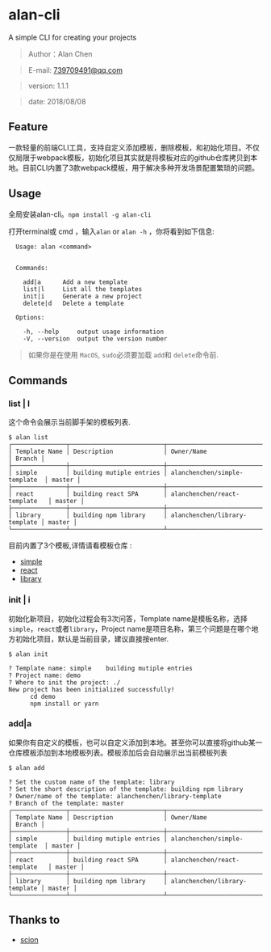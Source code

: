 
# alan-cli
A simple CLI for creating your projects
> Author：Alan Chen

> E-mail: 739709491@qq.com

> version: 1.1.1

> date: 2018/08/08

<!-- ## 特别声明
>  本cli是完全fork自大神jrainlau，只是做了非常简单的署名修改，源地址为：https://github.com/jrainlau/scion 。  如有侵权，请联系我删除。 -->
## Feature
一款轻量的前端CLI工具，支持自定义添加模板，删除模板，和初始化项目。不仅仅局限于webpack模板，初始化项目其实就是将模板对应的github仓库拷贝到本地。目前CLI内置了3款webpack模板，用于解决多种开发场景配置繁琐的问题。

## Usage
全局安装alan-cli。`npm install -g alan-cli`

打开terminal或 cmd ，输入`alan` or `alan -h` ，你将看到如下信息:
```
  Usage: alan <command>


  Commands:

    add|a      Add a new template
    list|l     List all the templates
    init|i     Generate a new project
    delete|d   Delete a template

  Options:

    -h, --help     output usage information
    -V, --version  output the version number
```

> 如果你是在使用 `MacOS`, `sudo`必须要加载 `add`和 `delete`命令前.

## Commands
### list | l
这个命令会展示当前脚手架的模板列表.
```
$ alan list
┌───────────────┬──────────────────────────┬───────────────────────────────┬────────┐
│ Template Name │ Description              │ Owner/Name                    │ Branch │
├───────────────┼──────────────────────────┼───────────────────────────────┼────────┤
│ simple        │ building mutiple entries │ alanchenchen/simple-template  │ master │
├───────────────┼──────────────────────────┼───────────────────────────────┼────────┤
│ react         │ building react SPA       │ alanchenchen/react-template   │ master │
├───────────────┼──────────────────────────┼───────────────────────────────┼────────┤
│ library       │ building npm library     │ alanchenchen/library-template │ master │
└───────────────┴──────────────────────────┴───────────────────────────────┴────────┘
```
目前内置了3个模板,详情请看模板仓库 :
  * [simple](https://github.com/alanchenchen/simple-template)
  * [react](https://github.com/alanchenchen/react-template)
  * [library](https://github.com/alanchenchen/library-template)

### init | i
初始化新项目，初始化过程会有3次问答，Template name是模板名称，选择`simple`，`react`或者`library`，Project name是项目名称，第三个问题是在哪个地方初始化项目，默认是当前目录，建议直接按enter.
```
$ alan init

? Template name: simple    building mutiple entries
? Project name: demo
? Where to init the project: ./
New project has been initialized successfully!
      cd demo
      npm install or yarn
```

### add|a
如果你有自定义的模板，也可以自定义添加到本地。甚至你可以直接将github某一仓库模板添加到本地模板列表。模板添加后会自动展示出当前模板列表
```
$ alan add

? Set the custom name of the template: library
? Set the short description of the template: building npm library
? Owner/name of the template: alanchenchen/library-template
? Branch of the template: master
┌───────────────┬──────────────────────────┬───────────────────────────────┬────────┐
│ Template Name │ Description              │ Owner/Name                    │ Branch │
├───────────────┼──────────────────────────┼───────────────────────────────┼────────┤
│ simple        │ building mutiple entries │ alanchenchen/simple-template  │ master │
├───────────────┼──────────────────────────┼───────────────────────────────┼────────┤
│ react         │ building react SPA       │ alanchenchen/react-template   │ master │
├───────────────┼──────────────────────────┼───────────────────────────────┼────────┤
│ library       │ building npm library     │ alanchenchen/library-template │ master │
└───────────────┴──────────────────────────┴───────────────────────────────┴────────┘
```

## Thanks to
* [scion](https://github.com/jrainlau/scion)







